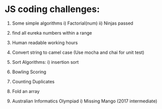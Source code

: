 JS coding challenges:
=====================

  1) Some simple algorithms
    i) Factorial(num) 
    ii) Ninjas passed
  
  2) find all eureka numbers within a range 
  
  3) Human readable working hours 
  
  4) Convert string to camel case (Use mocha and chai for unit test) 
  
  5) Sort Algorithms: i) insertion sort

  6) Bowling Scoring

  7) Counting Duplicates

  8) Fold an array

  

  10) Australian Informatics Olympiad
      i) Missing Mango (2017 intermediate)